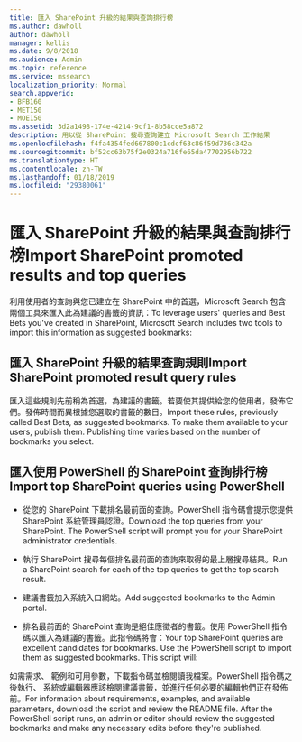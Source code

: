 ```yaml
---
title: 匯入 SharePoint 升級的結果與查詢排行榜
ms.author: dawholl
author: dawholl
manager: kellis
ms.date: 9/8/2018
ms.audience: Admin
ms.topic: reference
ms.service: mssearch
localization_priority: Normal
search.appverid:
- BFB160
- MET150
- MOE150
ms.assetid: 3d2a1498-174e-4214-9cf1-8b58cce5a872
description: 用以從 SharePoint 搜尋查詢建立 Microsoft Search 工作結果
ms.openlocfilehash: f4fa4354fed667800c1cdcf63c86f59d736c342a
ms.sourcegitcommit: bf52cc63b75f2e0324a716fe65da47702956b722
ms.translationtype: HT
ms.contentlocale: zh-TW
ms.lasthandoff: 01/18/2019
ms.locfileid: "29380061"
---
```

# <a name="import-sharepoint-promoted-results-and-top-queries"></a><span data-ttu-id="366df-103">匯入 SharePoint 升級的結果與查詢排行榜</span><span class="sxs-lookup"><span data-stu-id="366df-103">Import SharePoint promoted results and top queries</span></span>

<span data-ttu-id="366df-104">利用使用者的查詢與您已建立在 SharePoint 中的首選，Microsoft Search 包含兩個工具來匯入此為建議的書籤的資訊：</span><span class="sxs-lookup"><span data-stu-id="366df-104">To leverage users' queries and Best Bets you've created in SharePoint, Microsoft Search includes two tools to import this information as suggested bookmarks:</span></span> 
  
## <a name="import-sharepoint-promoted-result-query-rules"></a><span data-ttu-id="366df-105">匯入 SharePoint 升級的結果查詢規則</span><span class="sxs-lookup"><span data-stu-id="366df-105">Import SharePoint promoted result query rules</span></span>

<span data-ttu-id="366df-p101">匯入這些規則先前稱為首選，為建議的書籤。若要使其提供給您的使用者，發佈它們。發佈時間而異根據您選取的書籤的數目。</span><span class="sxs-lookup"><span data-stu-id="366df-p101">Import these rules, previously called Best Bets, as suggested bookmarks. To make them available to your users, publish them. Publishing time varies based on the number of bookmarks you select.</span></span>
  
## <a name="import-top-sharepoint-queries-using-powershell"></a><span data-ttu-id="366df-109">匯入使用 PowerShell 的 SharePoint 查詢排行榜</span><span class="sxs-lookup"><span data-stu-id="366df-109">Import top SharePoint queries using PowerShell</span></span>

- <span data-ttu-id="366df-p102">從您的 SharePoint 下載排名最前面的查詢。PowerShell 指令碼會提示您提供 SharePoint 系統管理員認證。</span><span class="sxs-lookup"><span data-stu-id="366df-p102">Download the top queries from your SharePoint. The PowerShell script will prompt you for your SharePoint administrator credentials.</span></span>
    
- <span data-ttu-id="366df-112">執行 SharePoint 搜尋每個排名最前面的查詢來取得的最上層搜尋結果。</span><span class="sxs-lookup"><span data-stu-id="366df-112">Run a SharePoint search for each of the top queries to get the top search result.</span></span>
    
- <span data-ttu-id="366df-113">建議書籤加入系統入口網站。</span><span class="sxs-lookup"><span data-stu-id="366df-113">Add suggested bookmarks to the Admin portal.</span></span>
    
- <span data-ttu-id="366df-p103">排名最前面的 SharePoint 查詢是絕佳應徵者的書籤。使用 PowerShell 指令碼以匯入為建議的書籤。此指令碼將會：</span><span class="sxs-lookup"><span data-stu-id="366df-p103">Your top SharePoint queries are excellent candidates for bookmarks. Use the PowerShell script to import them as suggested bookmarks. This script will:</span></span>
    
<span data-ttu-id="366df-p104">如需需求、 範例和可用參數，下載指令碼並檢閱讀我檔案。PowerShell 指令碼之後執行、 系統或編輯器應該檢閱建議書籤，並進行任何必要的編輯他們正在發佈前。</span><span class="sxs-lookup"><span data-stu-id="366df-p104">For information about requirements, examples, and available parameters, download the script and review the README file. After the PowerShell script runs, an admin or editor should review the suggested bookmarks and make any necessary edits before they're published.</span></span>

  

